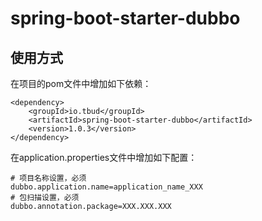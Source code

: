 # spring-boot-starter-dubbo

## 使用方式

在项目的pom文件中增加如下依赖：

```
<dependency>
    <groupId>io.tbud</groupId>
    <artifactId>spring-boot-starter-dubbo</artifactId>
    <version>1.0.3</version>
</dependency>
```

在application.properties文件中增加如下配置：

```
# 项目名称设置，必须
dubbo.application.name=application_name_XXX
# 包扫描设置，必须
dubbo.annotation.package=XXX.XXX.XXX
```
